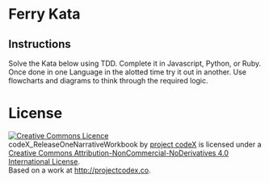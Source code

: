 # Ferry Kata

## Instructions

Solve the Kata below using TDD. Complete it in Javascript, Python, or Ruby. Once done in one Language in the alotted time try it out in another. Use flowcharts and diagrams to think through the required logic.

# License

<a rel="license" href="http://creativecommons.org/licenses/by-nc-nd/4.0/"><img alt="Creative Commons Licence" style="border-width:0" src="https://i.creativecommons.org/l/by-nc-nd/4.0/88x31.png" /></a><br /><span xmlns:dct="http://purl.org/dc/terms/" property="dct:title">codeX_ReleaseOneNarrativeWorkbook</span> by <a xmlns:cc="http://creativecommons.org/ns#" href="project codeX" property="cc:attributionName" rel="cc:attributionURL">project codeX</a> is licensed under a <a rel="license" href="http://creativecommons.org/licenses/by-nc-nd/4.0/">Creative Commons Attribution-NonCommercial-NoDerivatives 4.0 International License</a>.<br />Based on a work at <a xmlns:dct="http://purl.org/dc/terms/" href="http://projectcodex.co" rel="dct:source">http://projectcodex.co</a>.
